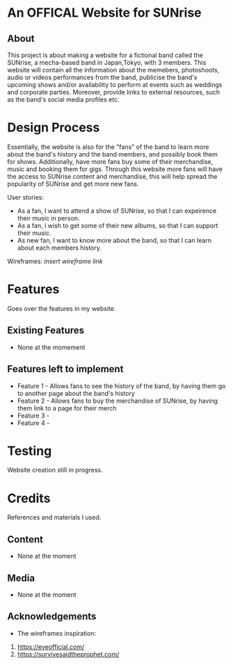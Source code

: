 # An OFFICAL Website for SUNrise
## About
 This project is about making a website for a fictional band called the SUNrise, a mecha-based band in Japan,Tokyo, with 3 members. 
 This website will contain all the information about the memebers, photoshoots, audio or videos performances from the band, publicise the band's upcoming shows and/or availability to perform at events such as weddings and corporate parties. Moreover, provide links to external resources, such as the band's social media profiles etc. 


# Design Process

Essentially, the website is also for the "fans" of the band to learn more about the band's history and the band members, and possibly book them for shows. Additionally, have more fans buy some of their merchandise, music and booking them for gigs. Through this website more fans will have the access to SUNrise content and merchandise, this will help spread the popularity of SUNrise and get more new fans.

User stories:
- As a fan, I want to attend a show of SUNrise, so that I can expeirence their music in person.
- As a fan, I wish to get some of their new albums, so that I can support their music.
- As new fan, I want to know more about the band, so that I can learn about each members history.

Wireframes: *insert wireframe link*

# Features

Goes over the features in my website.

 ## Existing Features
 - None at the momement

 ## Features left to implement
 - Feature 1 - Allows fans to see the history of the band, by having them go to another page about the band's history
 - Feature 2 - Allows fans to buy the merchandise of SUNrise, by having them link to a page for their merch
 - Feature 3 -
 - Feature 4 -

# Testing

Website creation still in progress.

 # Credits
 References and materials I used.

 ## Content
  - None at the moment
 ## Media
  - None at the moment
 ## Acknowledgements 
  - The wireframes inspiration:
   1. https://eveofficial.com/
   2. https://survivesaidtheprophet.com/